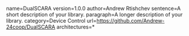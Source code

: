 name=DualSCARA
version=1.0.0
author=Andrew Rtishchev
sentence=A short description of your library.
paragraph=A longer description of your library.
category=Device Control
url=https://github.com/Andrew-24coop/DualSCARA
architectures=*
